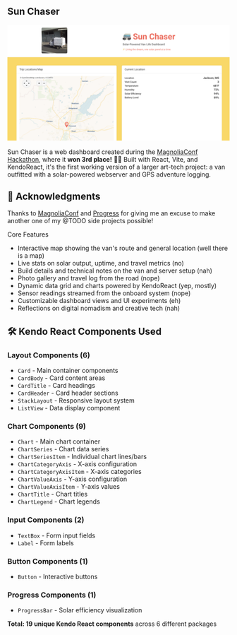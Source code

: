 ## Sun Chaser

![Sun Chaser Dashboard](public/screenshot.png)

Sun Chaser is a web dashboard created during the [MagnoliaConf Hackathon](https://magnoliaconf.com/), where it **won 3rd place!** 🥉🥰 Built with React, Vite, and KendoReact, it's the first working version of a larger art-tech project: a van outfitted with a solar-powered webserver and GPS adventure logging.

## 🙏 Acknowledgments

Thanks to [MagnoliaConf](https://2025.magnoliaconf.com/) and [Progress](https://www.progress.com/) for giving me an excuse to make another one of my @TODO side projects possible!

Core Features
- Interactive map showing the van's route and general location (well there is a map)
- Live stats on solar output, uptime, and travel metrics (no)
- Build details and technical notes on the van and server setup (nah)
- Photo gallery and travel log from the road (nope)
- Dynamic data grid and charts powered by KendoReact (yep, mostly)
- Sensor readings streamed from the onboard system (nope)
- Customizable dashboard views and UI experiments (eh)
- Reflections on digital nomadism and creative tech (nah)

## 🛠️ Kendo React Components Used

### Layout Components (6)
- `Card` - Main container components
- `CardBody` - Card content areas
- `CardTitle` - Card headings
- `CardHeader` - Card header sections
- `StackLayout` - Responsive layout system
- `ListView` - Data display component

### Chart Components (9)
- `Chart` - Main chart container
- `ChartSeries` - Chart data series
- `ChartSeriesItem` - Individual chart lines/bars
- `ChartCategoryAxis` - X-axis configuration
- `ChartCategoryAxisItem` - X-axis categories
- `ChartValueAxis` - Y-axis configuration
- `ChartValueAxisItem` - Y-axis values
- `ChartTitle` - Chart titles
- `ChartLegend` - Chart legends

### Input Components (2)
- `TextBox` - Form input fields
- `Label` - Form labels

### Button Components (1)
- `Button` - Interactive buttons

### Progress Components (1)
- `ProgressBar` - Solar efficiency visualization

**Total: 19 unique Kendo React components** across 6 different packages
